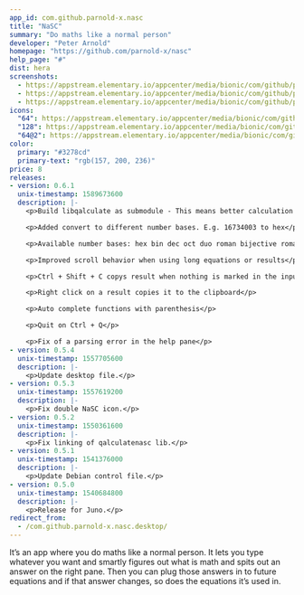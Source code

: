 ```yaml
---
app_id: com.github.parnold-x.nasc
title: "NaSC"
summary: "Do maths like a normal person"
developer: "Peter Arnold"
homepage: "https://github.com/parnold-x/nasc"
help_page: "#"
dist: hera
screenshots:
  - https://appstream.elementary.io/appcenter/media/bionic/com/github/parnold-x.nasc/81FF6E768A6C0F4B6318728E74F88919/screenshots/image-1_orig.png
  - https://appstream.elementary.io/appcenter/media/bionic/com/github/parnold-x.nasc/81FF6E768A6C0F4B6318728E74F88919/screenshots/image-2_orig.png
  - https://appstream.elementary.io/appcenter/media/bionic/com/github/parnold-x.nasc/81FF6E768A6C0F4B6318728E74F88919/screenshots/image-3_orig.png
icons:
  "64": https://appstream.elementary.io/appcenter/media/bionic/com/github/parnold-x.nasc/81FF6E768A6C0F4B6318728E74F88919/icons/64x64/com.github.parnold-x.nasc_com.github.parnold-x.nasc.png
  "128": https://appstream.elementary.io/appcenter/media/bionic/com/github/parnold-x.nasc/81FF6E768A6C0F4B6318728E74F88919/icons/128x128/com.github.parnold-x.nasc_com.github.parnold-x.nasc.png
  "64@2": https://appstream.elementary.io/appcenter/media/bionic/com/github/parnold-x.nasc/81FF6E768A6C0F4B6318728E74F88919/icons/64x64@2/com.github.parnold-x.nasc_com.github.parnold-x.nasc.png
color:
  primary: "#3278cd"
  primary-text: "rgb(157, 200, 236)"
price: 8
releases:
- version: 0.6.1
  unix-timestamp: 1589673600
  description: |-
    <p>Build libqalculate as submodule - This means better calculation results and more functions</p>

    <p>Added convert to different number bases. E.g. 16734003 to hex</p>

    <p>Available number bases: hex bin dec oct duo roman bijective roman sexa fp32 fp64 fp16 fp80 fp128</p>

    <p>Improved scroll behavior when using long equations or results</p>

    <p>Ctrl + Shift + C copys result when nothing is marked in the input pane</p>

    <p>Right click on a result copies it to the clipboard</p>

    <p>Auto complete functions with parenthesis</p>

    <p>Quit on Ctrl + Q</p>

    <p>Fix of a parsing error in the help pane</p>
- version: 0.5.4
  unix-timestamp: 1557705600
  description: |-
    <p>Update desktop file.</p>
- version: 0.5.3
  unix-timestamp: 1557619200
  description: |-
    <p>Fix double NaSC icon.</p>
- version: 0.5.2
  unix-timestamp: 1550361600
  description: |-
    <p>Fix linking of qalculatenasc lib.</p>
- version: 0.5.1
  unix-timestamp: 1541376000
  description: |-
    <p>Update Debian control file.</p>
- version: 0.5.0
  unix-timestamp: 1540684800
  description: |-
    <p>Release for Juno.</p>
redirect_from:
  - /com.github.parnold-x.nasc.desktop/
---
```


<p>It’s an app where you do maths like a normal person. It lets you type whatever you want and smartly figures out what is math and spits out an answer on the right pane. Then you can plug those answers in to future equations and if that answer changes, so does the equations it’s used in.</p>